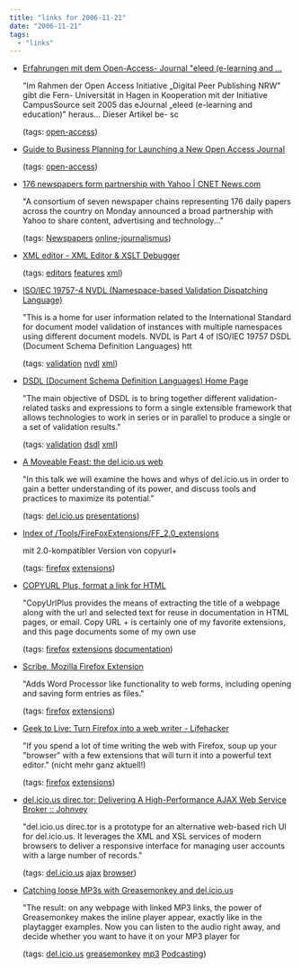 ```yaml
---
title: "links for 2006-11-21"
date: "2006-11-21"
tags: 
  - "links"
---
```


- [Erfahrungen mit dem Open-Access- Journal "eleed (e-learning and ...](http://www.fernuni-hagen.de/ST/publications/kx05.pdf)
    
    "Im Rahmen der Open Access Initiative „Digital Peer Publishing NRW" gibt die Fern- Universität in Hagen in Kooperation mit der Initiative CampusSource seit 2005 das eJournal „eleed (e-learning and education)" heraus... Dieser Artikel be- sc
    
    (tags: [open-access](http://del.icio.us/heinzwittenbrink/open-access))
    
- [Guide to Business Planning for Launching a New Open Access Journal](http://www.soros.org/openaccess/oajguides/html/business_planning.htm)
    
    (tags: [open-access](http://del.icio.us/heinzwittenbrink/open-access))
    
- [176 newspapers form partnership with Yahoo | CNET News.com](http://news.com.com/176+newspapers+form+partnership+with+Yahoo/2100-1024_3-6137100.html?tag=nefd.top)
    
    "A consortium of seven newspaper chains representing 176 daily papers across the country on Monday announced a broad partnership with Yahoo to share content, advertising and technology..."
    
    (tags: [Newspapers](http://del.icio.us/heinzwittenbrink/Newspapers) [online-journalismus](http://del.icio.us/heinzwittenbrink/online-journalismus))
    
- [XML editor - XML Editor & XSLT Debugger](http://www.oxygenxml.com/index.html#new-version)
    
    (tags: [editors](http://del.icio.us/heinzwittenbrink/editors) [features](http://del.icio.us/heinzwittenbrink/features) [xml](http://del.icio.us/heinzwittenbrink/xml))
    
- [ISO/IEC 19757-4 NVDL (Namespace-based Validation Dispatching Language)](http://www.nvdl.org/)
    
    "This is a home for user information related to the International Standard for document model validation of instances with multiple namespaces using different document models. NVDL is Part 4 of ISO/IEC 19757 DSDL (Document Schema Definition Languages) htt
    
    (tags: [validation](http://del.icio.us/heinzwittenbrink/validation) [nvdl](http://del.icio.us/heinzwittenbrink/nvdl) [xml](http://del.icio.us/heinzwittenbrink/xml))
    
- [DSDL (Document Schema Definition Languages) Home Page](http://www.dsdl.org/)
    
    "The main objective of DSDL is to bring together different validation-related tasks and expressions to form a single extensible framework that allows technologies to work in series or in parallel to produce a single or a set of validation results."
    
    (tags: [validation](http://del.icio.us/heinzwittenbrink/validation) [dsdl](http://del.icio.us/heinzwittenbrink/dsdl) [xml](http://del.icio.us/heinzwittenbrink/xml))
    
- [A Moveable Feast: the del.icio.us web](http://www.hippasus.com/resources/delicious/)
    
    "In this talk we will examine the hows and whys of del.icio.us in order to gain a better understanding of its power, and discuss tools and practices to maximize its potential."
    
    (tags: [del.icio.us](http://del.icio.us/heinzwittenbrink/del.icio.us) [presentations](http://del.icio.us/heinzwittenbrink/presentations))
    
- [Index of /Tools/FireFoxExtensions/FF\_2.0\_extensions](http://btcorp.dyndns.org/Tools/FireFoxExtensions/FF_2.0_extensions/)
    
    mit 2.0-kompatibler Version von copyurl+
    
    (tags: [firefox](http://del.icio.us/heinzwittenbrink/firefox) [extensions](http://del.icio.us/heinzwittenbrink/extensions))
    
- [COPYURL Plus, format a link for HTML](http://www.mvps.org/dmcritchie/firefox/copyurlplus.htm)
    
    "CopyUrlPlus provides the means of extracting the title of a webpage along with the url and selected text for reuse in documentation in HTML pages, or email. Copy URL + is certainly one of my favorite extensions, and this page documents some of my own use
    
    (tags: [firefox](http://del.icio.us/heinzwittenbrink/firefox) [extensions](http://del.icio.us/heinzwittenbrink/extensions) [documentation](http://del.icio.us/heinzwittenbrink/documentation))
    
- [Scribe, Mozilla Firefox Extension](http://prismicspiral.com/scribe/)
    
    "Adds Word Processor like functionality to web forms, including opening and saving form entries as files."
    
    (tags: [firefox](http://del.icio.us/heinzwittenbrink/firefox) [extensions](http://del.icio.us/heinzwittenbrink/extensions))
    
- [Geek to Live: Turn Firefox into a web writer - Lifehacker](http://www.lifehacker.com/software/feature/geek-to-live-turn-firefox-into-a-web-writer-137450.php)
    
    "If you spend a lot of time writing the web with Firefox, soup up your "browser" with a few extensions that will turn it into a powerful text editor." (nicht mehr ganz aktuell!)
    
    (tags: [firefox](http://del.icio.us/heinzwittenbrink/firefox) [extensions](http://del.icio.us/heinzwittenbrink/extensions))
    
- [del.icio.us direc.tor: Delivering A High-Performance AJAX Web Service Broker :: Johnvey](http://johnvey.com/features/deliciousdirector/)
    
    "del.icio.us direc.tor is a prototype for an alternative web-based rich UI for del.icio.us. It leverages the XML and XSL services of modern browsers to deliver a responsive interface for managing user accounts with a large number of records."
    
    (tags: [del.icio.us](http://del.icio.us/heinzwittenbrink/del.icio.us) [ajax](http://del.icio.us/heinzwittenbrink/ajax) [browser](http://del.icio.us/heinzwittenbrink/browser))
    
- [Catching loose MP3s with Greasemonkey and del.icio.us](http://pascal.vanhecke.info/2006/09/12/cathing-loose-mp3s-with-greasemonkey-and-delicious/)
    
    "The result: on any webpage with linked MP3 links, the power of Greasemonkey makes the inline player appear, exactly like in the playtagger examples. Now you can listen to the audio right away, and decide whether you want to have it on your MP3 player for
    
    (tags: [del.icio.us](http://del.icio.us/heinzwittenbrink/del.icio.us) [greasemonkey](http://del.icio.us/heinzwittenbrink/greasemonkey) [mp3](http://del.icio.us/heinzwittenbrink/mp3) [Podcasting](http://del.icio.us/heinzwittenbrink/Podcasting))
